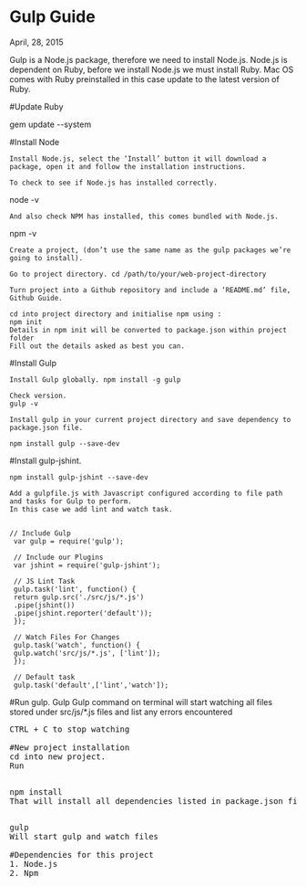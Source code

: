 
# Gulp Guide
April, 28, 2015

Gulp is a Node.js package, therefore we need to install Node.js. Node.js is dependent on Ruby, before we install Node.js we must install Ruby. Mac OS comes with Ruby preinstalled in this case update to the latest version of Ruby.


#Update Ruby

gem update --system

#Install Node

    Install Node.js, select the ‘Install’ button it will download a package, open it and follow the installation instructions.
    
    To check to see if Node.js has installed correctly.
node -v

    And also check NPM has installed, this comes bundled with Node.js.

npm -v


    Create a project, (don’t use the same name as the gulp packages we’re going to install).

    Go to project directory. cd /path/to/your/web-project-directory

    Turn project into a Github repository and include a ‘README.md’ file, Github Guide.

    cd into project directory and initialise npm using : 
    npm init
    Details in npm init will be converted to package.json within project folder
    Fill out the details asked as best you can. 
#Install Gulp
    
    Install Gulp globally. npm install -g gulp

    Check version. 
    gulp -v

    Install gulp in your current project directory and save dependency to package.json file. 
    
    npm install gulp --save-dev
    
#Install gulp-jshint.

    npm install gulp-jshint --save-dev

    Add a gulpfile.js with Javascript configured according to file path and tasks for Gulp to perform.
    In this case we add lint and watch task. 
    
    
    // Include Gulp
     var gulp = require('gulp');

     // Include our Plugins
     var jshint = require('gulp-jshint'); 

     // JS Lint Task
     gulp.task('lint', function() {
     return gulp.src('./src/js/*.js')
     .pipe(jshint())
     .pipe(jshint.reporter('default'));
     });

     // Watch Files For Changes
     gulp.task('watch', function() {
     gulp.watch('src/js/*.js', ['lint']);
     });

     // Default task
     gulp.task('default',['lint','watch']);

#Run gulp. 
    Gulp
Gulp command on terminal will start watching all files stored under src/js/*.js files and list any errors encountered
<pre>CTRL + C to stop watching

#New project installation
cd into new project.
Run
    <pre>npm install
That will install all dependencies listed in package.json file
    <pre>gulp
Will start gulp and watch files

#Dependencies for this project
1. Node.js
2. Npm
